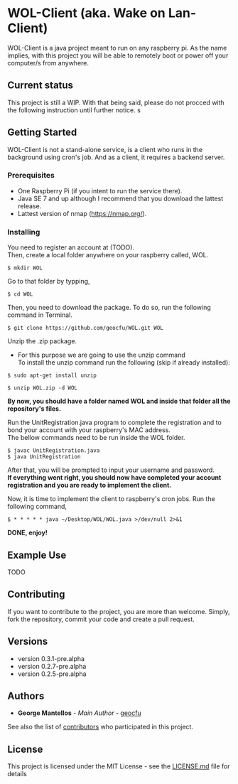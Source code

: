 # WOL-Client (aka. Wake on Lan-Client)

WOL-Client is a java project meant to run on any raspberry pi. As the name implies, with this project you will be able to remotely boot or power off your computer/s from anywhere.

## Current status

This project is still a WIP. With that being said, please do not procced with the following instruction until further notice. s    

## Getting Started

WOL-Client is not a stand-alone service, is a client who runs in the background using cron's job. And as a client, it requires a backend server.   

### Prerequisites

- One Raspberry Pi (if you intent to run the service there).
- Java SE 7 and up although I recommend that you download the lattest release.
- Lattest version of nmap (https://nmap.org/).


### Installing  

You need to register an account at (TODO).  
Then, create a local folder anywhere on your raspberry called, WOL.
```
$ mkdir WOL
```
Go to that folder by typping,
```
$ cd WOL
```
Then, you need to download the package. To do so, run the following command
in Terminal.  
```
$ git clone https://github.com/geocfu/WOL.git WOL
```
Unzip the .zip package.  
 - For this purpose we are going to use the unzip command  
 To install the unzip command run the following (skip if already installed):
```
$ sudo apt-get install unzip
```  

 ```
 $ unzip WOL.zip -d WOL
 ```
 **By now, you should have a folder named WOL and inside that folder all the repository's files.**

 Run the UnitRegistration.java program to complete the registration and to bond your account with your raspberry's MAC address.  
 The bellow commands need to be run inside the WOL folder.
```
$ javac UnitRegistration.java
$ java UnitRegistration
```
After that, you will be prompted to input your username and password.  
**If everything went right, you should now have completed your account registration and you are ready to implement the client.**

 Now, it is time to implement the client to raspberry's cron jobs.
 Run the following command,
 ```
 $ * * * * * java ~/Desktop/WOL/WOL.java >/dev/null 2>&1
 ```

 **DONE, enjoy!**

## Example Use

TODO

## Contributing

If you want to contribute to the project, you are more than welcome. Simply, fork the repository, commit your code and create a pull request.

## Versions
  - version 0.3.1-pre.alpha
  - version 0.2.7-pre.alpha
  - version 0.2.5-pre.alpha  

## Authors

* **George Mantellos** - *Main Author* - [geocfu](https://github.com/geocfu)

See also the list of [contributors](https://github.com/geocfu/WOL/contributors) who participated in this project.

## License

This project is licensed under the MIT License - see the [LICENSE.md](LICENSE) file for details
